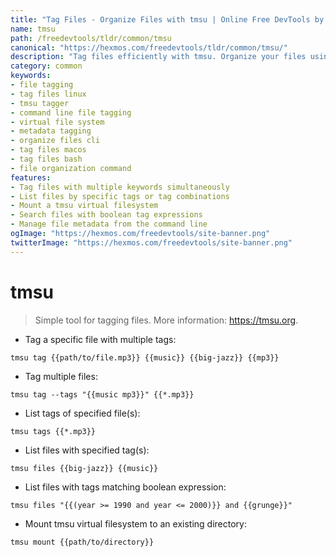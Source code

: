```yaml
---
title: "Tag Files - Organize Files with tmsu | Online Free DevTools by Hexmos"
name: tmsu
path: /freedevtools/tldr/common/tmsu
canonical: "https://hexmos.com/freedevtools/tldr/common/tmsu/"
description: "Tag files efficiently with tmsu. Organize your files using multiple tags and boolean expressions for advanced searching. Free online tool, no registration required."
category: common
keywords:
- file tagging
- tag files linux
- tmsu tagger
- command line file tagging
- virtual file system
- metadata tagging
- organize files cli
- tag files macos
- tag files bash
- file organization command
features:
- Tag files with multiple keywords simultaneously
- List files by specific tags or tag combinations
- Mount a tmsu virtual filesystem
- Search files with boolean tag expressions
- Manage file metadata from the command line
ogImage: "https://hexmos.com/freedevtools/site-banner.png"
twitterImage: "https://hexmos.com/freedevtools/site-banner.png"
---
```


# tmsu

> Simple tool for tagging files.
> More information: <https://tmsu.org>.

- Tag a specific file with multiple tags:

`tmsu tag {{path/to/file.mp3}} {{music}} {{big-jazz}} {{mp3}}`

- Tag multiple files:

`tmsu tag --tags "{{music mp3}}" {{*.mp3}}`

- List tags of specified file(s):

`tmsu tags {{*.mp3}}`

- List files with specified tag(s):

`tmsu files {{big-jazz}} {{music}}`

- List files with tags matching boolean expression:

`tmsu files "{{(year >= 1990 and year <= 2000)}} and {{grunge}}"`

- Mount tmsu virtual filesystem to an existing directory:

`tmsu mount {{path/to/directory}}`
